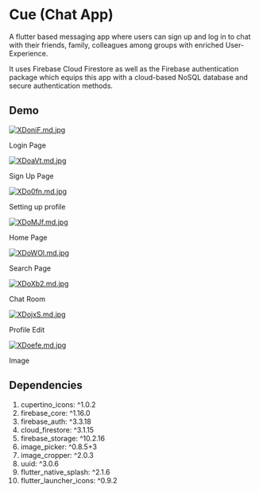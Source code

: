 
# Cue (Chat App)

A flutter based messaging app where users can sign up and log in to chat with their friends, family, colleagues among groups with enriched User-Experience.

It uses Firebase Cloud Firestore as well as the Firebase authentication package which equips this app with a cloud-based NoSQL database and secure authentication methods.



## Demo

[![XDoniF.md.jpg](https://iili.io/XDoniF.md.jpg)](https://freeimage.host/i/XDoniF)

Login Page


[![XDoaVt.md.jpg](https://iili.io/XDoaVt.md.jpg)](https://freeimage.host/i/XDoaVt)

Sign Up Page


[![XDo0fn.md.jpg](https://iili.io/XDo0fn.md.jpg)](https://freeimage.host/i/XDo0fn)

Setting up profile


[![XDoMJf.md.jpg](https://iili.io/XDoMJf.md.jpg)](https://freeimage.host/i/XDoMJf)

Home Page


[![XDoWOl.md.jpg](https://iili.io/XDoWOl.md.jpg)](https://freeimage.host/i/XDoWOl)

Search Page


[![XDoXb2.md.jpg](https://iili.io/XDoXb2.md.jpg)](https://freeimage.host/i/XDoXb2)

Chat Room


[![XDojxS.md.jpg](https://iili.io/XDojxS.md.jpg)](https://freeimage.host/i/XDojxS)

Profile Edit


[![XDoefe.md.jpg](https://iili.io/XDoefe.md.jpg)](https://freeimage.host/i/XDoefe)

Image


## Dependencies

1.  cupertino_icons: ^1.0.2
2.  firebase_core: ^1.16.0
3.  firebase_auth: ^3.3.18
4.  cloud_firestore: ^3.1.15
5.  firebase_storage: ^10.2.16
6.  image_picker: ^0.8.5+3
7.  image_cropper: ^2.0.3
8.  uuid: ^3.0.6
9.  flutter_native_splash: ^2.1.6
10.  flutter_launcher_icons: ^0.9.2

